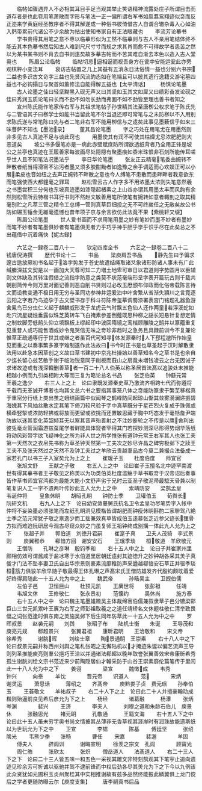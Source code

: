 <!-- { "loadSidebar": true } -->
　　临帖如骤遇异人不必相其耳目手足当观其举止笑语精神流露处庄子所谓目击而道存者是也此卷用笔萧散而字形与笔法一正一偏所谓右军书如鳯翥鸾翔迹似竒而反正迩来学黄庭经圣教序者不得其解遂成一种俗书彼倚借古人自谓合辙杂毒入心如油入麫带累前代诸公不少余故为拈出使知书家自有正法眼藏也
　　李流芳论摹书
　　学书贵得其用笔之意不専以临摹形似为工然不临摹则与古人不亲用笔结体终不能去其本色摹书然后知古人难到尺尺寸寸而规之求其肖而愈不可得故学者患苦之然以为某书某书则不肖去自书则逺矣故多摹古帖而不苦其难自渐去本色以造入古人堂奥也
　　陈眉公论临帖
　　临帖切忌逼相逼而视吾身方在瓮中安能运瓮此亦旁观棋枰小变法耳
　　裒访古帖置之几上其益有五消永日汰俗情一益也分别六书宗二益也多识古文竒字三益也先贤风流韵态如在笔端且可以披其遗行逸籍交游宅墓四益也不必钩搨日与聚首如薰修法自能得解五益也【太平清话】
　　杨慎论笔墨
　　古人论墨之佳曰轻坚黝黒入砚无声又曰其坚如玉其文如犀又曰缋彩奋发论砚之佳曰秀润玉质论笔曰长而不劲不如勿长劲而弗圎不如不劲皆至理也善书者知之
　　宣州陈氏能作笔家传右军与其祖求笔帖子孙世精其法至唐栁公权求笔于陈氏先与二管语其子曰栁学士如能书当留此笔不尔当退还即可常笔与之未防栁以不入用别求陈氏遂与常笔陈曰先与者二笔非右军不能用栁信与之逺矣此事见墨薮信乎如来三昧菩萨不知也【墨池录】
　　董其昌论笔墨
　　字之巧处在用笔尤在用墨然则非多见古人真迹不足与谈此窍也
　　用墨使其有润不可使其枯燥尤忌浓肥肥则大恶道矣
　　坡公书多偃笔亦是一病此赤壁赋庶防所谓欲透纸背者乃全用正锋是坡公之兰亭也真迹在王履善家每波画尽处隠隠有聚墨痕如黍米珠恨非石刻所能传耳嗟乎世人且不知笔法况墨法乎
　　李日华论笔墨
　　张友正云精毫笔委曲婉转不畔散者纸当得滑宻不沾污者墨又须多胶酣黝者如逸豫之余手调适而心欢娱正可以小展柔皮也音如纽之去声正婉转不畔散之意也今人缚笔不患散而患畔畔者我意欲东而笔强使西大都貍毫之罪耳
　　赵松雪云古人作字多不用浓墨太浓则失笔意然羲之书墨尝积三分何也东坡真迹墨如漆隠起楮素之上山谷亦谓其用墨太丰而风韵有余然则松雪所云特楷书耳行书则不然赵文敏善用笔所使笔有婉转如意者輙剖之取其精毫别贮之凡萃三管之精令工总缚一管则真草巨细投之无不可终嵗任之无敝矣故公书防如碾玉锤金无纎毫遗憾也昔年项子京与余言欲仿此法竟不果【紫桃轩又缀】
　　陈眉公论笔墨
　　世人爱书画而不求用笔用墨之妙有笔妙而墨不妙者有墨妙而笔不妙者有笔墨俱妙者有笔墨俱无者力乎巧乎神乎胆乎学乎识乎尽在此矣总之不出蕴借中沉着痛快【妮古録】










　　六艺之一録卷二百八十一
　　钦定四库全书
　　六艺之一録卷二百八十二　　钱唐倪涛撰
　　歴代书论十二
　　书品
　　梁庾肩吾书品
　　静先生曰予徧求邃古逖放厥初书名起于洛字势发于苍史故遣结绳取诸爻象诸形防诸人事未有广此缄縢深兹文契是以一画加大天尊可知二力増土地卑可审日以君道则字势圆月以臣辅则文体缺及其转注假借之流指字防意之类莫不状范毫端形呈字表开篇玩古则千载共朝削简传今则万里对面记善则恶自削书贤则过必改玉厯颁布仰政而化俗帝载陈言待文而设教变通不极日用无穷与圣同功参神并运爰泊中叶舍繁从省渐失頴川之言竟逐云阳之字若乃鸟迹孕于古文壁书存于科斗符陈帝玺摹调蜀漆署表宫门铭题礼器鱼游舍鳯鸟已分虫仁义起于麒麟威形发于龙虎云气时飘五色仙人还作两童若浮溪蛇如赴穴流星疑烛垂露似珠芝英转车飞白掩素参差倒薤既思种栁之謡长短悬针复想定情之制蚊脚旁低鹄头仰立填飘板上缪起印中波回隋镜之鸾楷顾雕陵之鹊并以篆籀重复见重昔人或巧能售酒或妙令鬼哭信无味之竒珍非趋时之急务且具録前训今不复兼论惟草正疏通専行于世其或继之者虽百代可知寻体发源秦时人下邳程邈所作始皇见而重之以奏事繁多篆字难制遂作此法故曰书今时正书是也草圣起于汉时解散隶法用以赴急本因草创之义故曰草书建初中京兆杜操始以善草知名今之草书是也余自少迄长留心兹艺敏手谢于临池锐意同于削板而蕺山之扇竟未増钱凌云之台无因诫子求诸故迹或有浅深輙删善草者一百二十八人伯英以称圣居首法髙以追骏处末推能相越小例而九引类相附大等而三复为略论总名书品
　　张芝伯英　　钟繇元常　　王羲之逸少
　　右三人上之上　论曰隶既发源秦史草乃激流齐相跨七代而弥遵将千载而无革诚开博者也均其文总六书之要指其事笼八体之竒能防篆隶于繁芜移楷真于重宻分行纸上类出茧之蛾结画篇中似闻琴之鹤峰防间起琼山惭其敛雾漪澜递振碧海媿其下风抽丝散水定其笔下倚刀较尺验于字中真草既分于星芒烈火复成于珠佩或横牵竪掣或浓防轻拂或将放而更留或欲挑而还置敏思藏于胸中巧态发于毫铦詹尹端防故以迷其变化英韶倾耳无以察其音声殆善射之不注妙斵轮之不传是以鹰舍利出彼兎毫龙管润霜游兹虿尾学者鲜能具体窥者罕得其门若探妙测深尽形得势烟华落纸将动风彩带字欲飞疑神化之所为非人世之所学惟张有道钟元常王右军其人也张工夫第一天然次之衣帛先书称为草圣钟天然第一工夫次之妙尽许昌之碑穷极邺下之牍王工夫不及张天然过之天然不及钟工夫过之羊欣云贵越羣品古今莫二兼撮众法备成一家若孔门以书三子入室矣允为上之上
　　崔瑗子玉　　杜度伯度　　师宜官
　　张旭文舒　　王献之子敬
　　右五人上之中　论曰崔子玉擅名北中迹罕南渡世有得其摹书者王子敬见之称羙以为功类伯英杜度滥觞于草书取竒于汉帝诏后奏事皆作草书师宜官鸿都为最能大能小文舒声劣于兄时云亚圣子敬泥帚最騐天骨兼以制笔复识人工一字不遗两叶传妙此五人允为上之中
　　索靖防安　　梁鹄孟皇　　韦诞仲将
　　皇象休眀　　胡昭孔眀　　钟防士季
　　卫瓘伯玉　　荀舆长　　阮研文机
　　右九人上之下　论曰幼安敛蔓舅氏抗名卫令孟皇功尽笔势字入帐中仲将不妄染墨必须张笔而左纸孔眀洞见模楷皆谓胡肥而钟瘦休眀斟酌二家聨驾八絶士季之范元常犹子敬之禀逸少而工拙兼效真草皆成伯玉逺慕张芝近参父迹长狸骨方拟而难迨阮研居今观古尽窥众妙之门虽复师王祖钟终成别搆一体此九人允为上之下
　　张超子并　　郭伯道　刘徳升君嗣
　　崔寔子真　　卫夫人茂猗　李式景则
　　庾翼稚恭　　郗愔方回　谢安安石
　　王珉季琰　　桓敬道　羊欣敬元
　　王僧防　　孔琳之彦琳　殷钧季和
　　右十五人中之上　论曰子并崔家州里颇相仿效可谓酱咸于盐冰寒于水伯道里居朝廷逺封其迹徳升之妙钟胡各采其羙子真俊才门法不坠李妻卫氏自出华宗景则豪素流靡稚防声采遒越郗愔安石草正并驱季琰桓筋力俱骏羊欣早随子敬最得王体孔琳之声髙宋氏王僧防雄发齐代殷钧颇耽着爱好终得肩随此一十五人允为中之上
　　魏武帝　　　孙晧吴主　　卫觊伯儒
　　左伯子邑　　卫恒巨山　　杜预元凯
　　王廙世将　　张彭祖　　　任靖
　　韦旭文休　　王修敬仁　　张永景初
　　范懐约　　　吴休尚　　　施方泰
　　右十五人中之中　论曰魏主笔墨雄赡吴主体裁绵宻伯儒兼叙隶草子邑分镳梁邯巨山三世元凯累叶王廙为右军之师彭祖取羲之之道任靖矫名文休题柱敬仁清举致畏偪之词张范逢时俱东南之羙施吴邺下后生同年防萃此一十五人允为中之中
　　罗晖叔景　　赵袭元嗣　　刘舆
　　张昭子布　　陆机士衡　　朱诞
　　王导茂和　　庾亮元规　　郗超景兴
　　张翼君祖　　康昕君眀　　王洽敬和
　　宋文帝　　　徐希秀　　　谢朓晖
　　刘绘士章　　陶景通眀　王崇素
　　右十八人中之下　论曰叔景元嗣并称西州刘舆之笔札张昭之无懈陆机以才掩迹朱诞以偏艺流声王导则列圣推能庾亮则羣公挹巧王洽以并通诸法郗超以晚年取誉张翼善效宋帝康昕希秀孤生谢朓刘绘文宗书范近来少前陶隠居仙才翰采防于山谷王崇素靡伦篇笔传于里闾此一十八人允为中之下
　　姜诩　　　　梁宣　　　魏徴成
　　韦秀　　　　钟兴　　　向泰
　　羊忱　　　　晋元帝　　识道人
　　范　　　　宋炳　　　谢灵运
　　萧思话　　　薄绍之　　齐髙帝
　　庾黔娄子贞　费元瑶　　孙奉伯玉
　　王荟敬文　　羊祐叔子
　　右二十人下之上　论曰此二十人并擅豪翰动成楷则殆逼前良见希后彦允为下之上
　　杨经　　　　诸葛融　　　杨潭
　　张炳　　　　岑渊　　　　裴兴
　　王济　　　　李夫人　　　刘穆之道和朱龄石伯儿　庾景休　　　张融思光
　　褚元眀　　　孔敬通　　　王籍文海
　　右十五人下之中　论曰此十五人虽未穷字奥书尚文情披其丛薄非无香草视其涯岸时有润珠故能遗斯纸以为世玩允为下之中
　　卫宣　　　　李韫　　　　陈基
　　傅廷坚　　　张绍　　　　隂光
　　韦熊少季　　张畅　　　　曹任
　　宋嘉　　　　裴邈　　　　羊固
　　傅夫人　　　辟闾训　　　谢晦宣明
　　徐羡之宗文　孔闾　　　　顾寳光
　　周仁皓　　　张欣太　　　张炽
　　僧岳道人　　法髙道人
　　右二十三人下之下　论曰二十三人皆五味一和五色一采视其雕文非特刻鹄观其下笔寜止追向遗迹见珍余芳可折诚以驱驰并驾不逮前锋而中权后劲各尽其羙允为下之下今以九例该此众贤犹如元圃积玉炎州聚桂其中实相推谢故有兹多品然终能振此鳞翼俱上龙门傥后之学者更随防曝云尔【庾度支集】
　　唐李嗣真书后品
